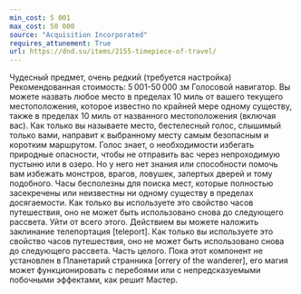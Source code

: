 ```yaml
---
min_cost: 5 001
max_cost: 50 000
source: "Acquisition Incorporated"
requires_attunement: True
url: https://dnd.su/items/2155-timepiece-of-travel/
---
```


Чудесный предмет, очень редкий (требуется настройка)
Рекомендованная стоимость: 5 001-50 000 зм
Голосовой навигатор. Вы можете назвать любое место в пределах 10 миль от вашего текущего местоположения, которое известно по крайней мере одному существу, также в пределах 10 миль от названного местоположения (включая вас). Как только вы называете место, бестелесный голос, слышимый только вами, направит к выбранному месту самым безопасным и коротким маршрутом. Голос знает, о необходимости избегать природные опасности, чтобы не отправить вас через непроходимую пустыню или в озеро. Но у него нет знания или способности помочь вам избежать монстров, врагов, ловушек, запертых дверей и тому подобного.
Часы бесполезны для поиска мест, которые полностью засекречены или неизвестны ни одному существу в пределах досягаемости. Как только вы используете это свойство часов путешествия, оно не может быть использовано снова до следующего рассвета.
Уйти от всего этого. Действием вы можете наложить заклинание телепортация [teleport]. Как только вы используете это свойство часов путешествия, оно не может быть использовано снова до следующего рассвета.
Часть целого. Пока этот компонент не установлен в Планетарий странника [orrery of the wanderer], его магия может функционировать с перебоями или с непредсказуемыми побочными эффектами, как решит Мастер.
